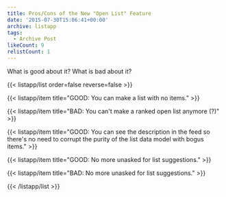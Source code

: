 ```yaml
---
title: Pros/Cons of the New "Open List" Feature
date: '2015-07-30T15:06:41+00:00'
archive: listapp
tags: 
  - Archive Post
likeCount: 9
relistCount: 1
---
```


What is good about it? What is bad about it?

<!--more-->

{{< listapp/list order=false reverse=false >}}

   {{< listapp/item title="GOOD: You can make a list with no items." >}}

   {{< listapp/item title="BAD: You can't make a ranked open list anymore (?)" >}}

   {{< listapp/item title="GOOD: You can see the description in the feed so there's no need to corrupt the purity of the list data model with bogus items." >}}

   {{< listapp/item title="GOOD: No more unasked for list suggestions." >}}

   {{< listapp/item title="BAD: No more unasked for list suggestions." >}}

{{< /listapp/list >}}
